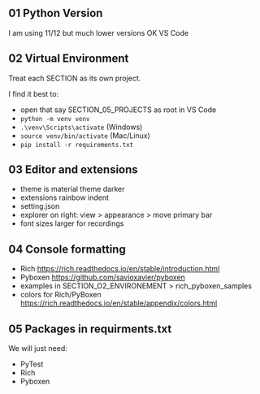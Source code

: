 
## 01 Python Version

I am using 11/12 but much lower versions OK
VS Code

## 02 Virtual Environment

Treat each SECTION as its own project.

I find it best to:
 
- open that say SECTION_05_PROJECTS as root in VS Code
- `python -m venv venv`
- `.\venv\Scripts\activate` (Windows)
- `source venv/bin/activate` (Mac/Linux)
- `pip install -r requirements.txt`

## 03 Editor and extensions

- theme is material theme darker
- extensions rainbow indent
- setting.json
- explorer on right: view > appearance > move primary bar
- font sizes larger for recordings

## 04 Console formatting

- Rich <https://rich.readthedocs.io/en/stable/introduction.html>
- Pyboxen <https://github.com/savioxavier/pyboxen>
- examples in SECTION_O2_ENVIRONEMENT > rich_pyboxen_samples
- colors for Rich/PyBoxen <https://rich.readthedocs.io/en/stable/appendix/colors.html>

## 05 Packages in requirments.txt

We will just need:

- PyTest
- Rich
- Pyboxen

